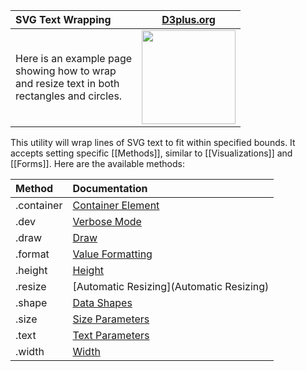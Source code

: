 | SVG Text Wrapping | [D3plus.org](http://d3plus.org/examples/utilities/a39f0c3fc52804ee859a/) |
| :-- | :-: |
| Here is an example page <br> showing how to wrap <br> and resize text in both <br> rectangles and circles. | <a href="http://d3plus.org/examples/utilities/a39f0c3fc52804ee859a/"><img src="https://gist.githubusercontent.com/davelandry/a39f0c3fc52804ee859a/raw/thumbnail.png" width="150px"></a> |

This utility will wrap lines of SVG text to fit within specified bounds. It accepts setting specific [[Methods]], similar to [[Visualizations]] and [[Forms]]. Here are the available methods:

| Method | Documentation |
| :-- | :-- |
| .container | [Container Element](Container-Element) |
| .dev | [Verbose Mode](Verbose-Mode) |
| .draw | [Draw](Draw) |
| .format | [Value Formatting](Value-Formatting) |
| .height | [Height](Height) |
| .resize | [Automatic Resizing](Automatic Resizing) |
| .shape | [Data Shapes](Data-Shapes) |
| .size | [Size Parameters](Size-Parameters) |
| .text | [Text Parameters](Text-Parameters) |
| .width | [Width](Width) |
